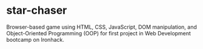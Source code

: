 # star-chaser
Browser-based game using HTML, CSS, JavaScript, DOM manipulation, and Object-Oriented Programming (OOP) for first project in Web Development bootcamp on Ironhack.
